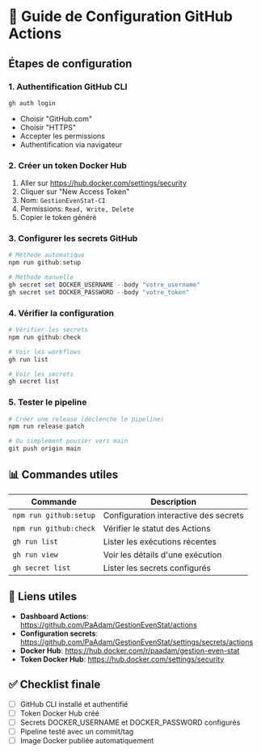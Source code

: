 # 🚀 Guide de Configuration GitHub Actions

## Étapes de configuration

### 1. Authentification GitHub CLI
```powershell
gh auth login
```
- Choisir "GitHub.com"
- Choisir "HTTPS" 
- Accepter les permissions
- Authentification via navigateur

### 2. Créer un token Docker Hub
1. Aller sur https://hub.docker.com/settings/security
2. Cliquer sur "New Access Token"
3. Nom: `GestionEvenStat-CI`
4. Permissions: `Read, Write, Delete`
5. Copier le token généré

### 3. Configurer les secrets GitHub
```powershell
# Méthode automatique
npm run github:setup

# Méthode manuelle
gh secret set DOCKER_USERNAME --body "votre_username"
gh secret set DOCKER_PASSWORD --body "votre_token"
```

### 4. Vérifier la configuration
```powershell
# Vérifier les secrets
npm run github:check

# Voir les workflows
gh run list

# Voir les secrets
gh secret list
```

### 5. Tester le pipeline
```powershell
# Créer une release (déclenche le pipeline)
npm run release:patch

# Ou simplement pousser vers main
git push origin main
```

## 📊 Commandes utiles

| Commande | Description |
|----------|-------------|
| `npm run github:setup` | Configuration interactive des secrets |
| `npm run github:check` | Vérifier le statut des Actions |
| `gh run list` | Lister les exécutions récentes |
| `gh run view` | Voir les détails d'une exécution |
| `gh secret list` | Lister les secrets configurés |

## 🔗 Liens utiles

- **Dashboard Actions**: https://github.com/PaAdam/GestionEvenStat/actions
- **Configuration secrets**: https://github.com/PaAdam/GestionEvenStat/settings/secrets/actions  
- **Docker Hub**: https://hub.docker.com/r/paadam/gestion-even-stat
- **Token Docker Hub**: https://hub.docker.com/settings/security

## ✅ Checklist finale

- [ ] GitHub CLI installé et authentifié
- [ ] Token Docker Hub créé
- [ ] Secrets DOCKER_USERNAME et DOCKER_PASSWORD configurés
- [ ] Pipeline testé avec un commit/tag
- [ ] Image Docker publiée automatiquement
